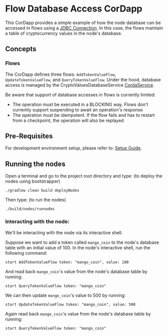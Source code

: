 # Flow Database Access CorDapp 
This CorDapp provides a simple example of how the node database can be accessed in flows using a [JDBC Connection](https://docs.r3.com/en/platform/corda/4.9/community/api-persistence.html#jdbc-session). In this case, the flows
maintain a table of cryptocurrency values in the node's database.


## Concepts

### Flows

The CorDapp defines three flows: `AddTokenValueFlow`, `UpdateTokenValueFlow`, and `QueryTokenValueFlow`. Under the hood, database access is managed by the CryptoValuesDatabaseService [CordaService](https://training.corda.net/corda-advanced-concepts/automation/).

Be aware that support of database accesses in flows is currently limited:

* The operation must be executed in a BLOCKING way. Flows don't currently support suspending to await an operation's response
* The operation must be idempotent. If the flow fails and has to restart from a checkpoint, the operation will also be replayed


## Pre-Requisites

For development environment setup, please refer to: [Setup Guide](https://docs.r3.com/en/platform/corda/4.9/community/getting-set-up.html).


## Running the nodes


Open a terminal and go to the project root directory and type: (to deploy the nodes using bootstrapper)
```
./gradlew clean build deployNodes
```
Then type: (to run the nodes)
```
./build/nodes/runnodes
```

### Interacting with the node:

We'll be interacting with the node via its interactive shell.

Suppose we want to add a token called `mango_coin` to the node's database table with an initial value of 100. In the
node's interactive shell, run the following command:

    start AddTokenValueFlow token: "mango_coin", value: 100

And read back `mango_coin`'s value from the node's database table by running:

    start QueryTokenValueFlow token: "mango_coin"

We can then update `mango_coin`'s value to 500 by running:

    start UpdateTokenValueFlow token: "mango_coin", value: 500

Again read back `mango_coin`'s value from the node's database table by running:

    start QueryTokenValueFlow token: "mango_coin"
